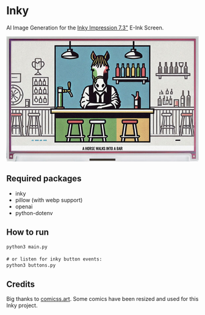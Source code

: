 # Inky

AI Image Generation for the [Inky Impression 7.3"](https://shop.pimoroni.com/products/inky-impression-7-3) E-Ink Screen.

![Preview](./.github/preview.jpg)

## Required packages
- inky
- pillow (with webp support)
- openai
- python-dotenv

## How to run
```shell
python3 main.py

# or listen for inky button events:
python3 buttons.py
```

## Credits
Big thanks to [comicss.art](https://comicss.art/). Some comics have been resized and used for this Inky project.
